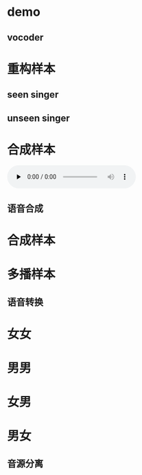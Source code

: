 
# demo

## vocoder
# 重构样本
## seen singer
## unseen singer
# 合成样本
<audio id="audio" controls="" preload="none">
<source id="mp3" src="https://github.com/ml2022/ml2022.github.io/blob/main/source/singing_voice_demo1.mp3?raw=true">
</audio>

## 语音合成
# 合成样本
# 多播样本

## 语音转换
# 女女
# 男男
# 女男
# 男女


## 音源分离

# 